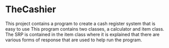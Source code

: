 # TheCashier
This project contains a program to create a cash register system that is easy to use
This program contains two classes, a calculator and item class. The SRP is contained in the item class where it is explained that there are various forms of response that are used to help run the program.
